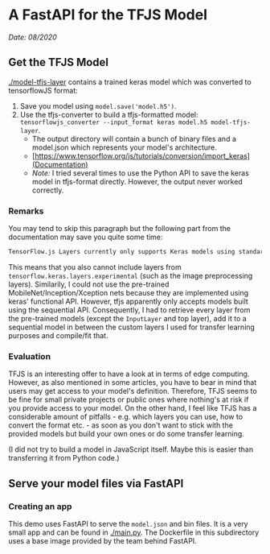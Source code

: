 # A FastAPI for the TFJS Model

_Date: 08/2020_

## Get the TFJS Model

[./model-tfjs-layer](model-tfjs-layer) contains a trained keras model which was converted to tensorflowJS format:

1. Save you model using `model.save('model.h5')`.
2. Use the tfjs-converter to build a tfjs-formatted model: `tensorflowjs_converter --input_format keras model.h5 model-tfjs-layer`.
   - The output directory will contain a bunch of binary files and a model.json which represents your model's architecture.
   - [https://www.tensorflow.org/js/tutorials/conversion/import_keras](Documentation)
   - _Note:_ I tried several times to use the Python API to save the keras model in tfjs-format directly. However, the output never worked correctly.

### Remarks

You may tend to skip this paragraph but the following part from the documentation may save you quite some time:

```txt
TensorFlow.js Layers currently only supports Keras models using standard Keras constructs. Models using unsupported ops or layers—e.g. custom layers, Lambda layers, custom losses, or custom metrics—cannot be automatically imported, because they depend on Python code that cannot be reliably translated into JavaScript.
```

This means that you also cannot include layers from `tensorflow.keras.layers.experimental` (such as the image preprocessing layers).
Similarily, I could not use the pre-trained MobileNet/Inception/Xception nets because they are implemented using keras' functional API.
However, tfjs apparently only accepts models built using the sequential API.
Consequently, I had to retrieve every layer from the pre-trained models (except the `InputLayer` and top layer), add it to a sequential model in between the custom layers I used for transfer learning purposes and compile/fit that.

### Evaluation

TFJS is an interesting offer to have a look at in terms of edge computing.
However, as also mentioned in some articles, you have to bear in mind that users may get access to your model's definition.
Therefore, TFJS seems to be fine for small private projects or public ones where nothing's at risk if you provide access to your model.
On the other hand, I feel like TFJS has a considerable amount of pitfalls - e.g. which layers you can use, how to convert the format etc. - as soon as you don't want to stick with the provided models but build your own ones or do some transfer learning.

(I did not try to build a model in JavaScript itself. Maybe this is easier than transferring it from Python code.)

## Serve your model files via FastAPI

### Creating an app

This demo uses FastAPI to serve the `model.json` and bin files.
It is a very small app and can be found in [./main.py](main.py).
The Dockerfile in this subdirectory uses a base image provided by the team behind FastAPI.
